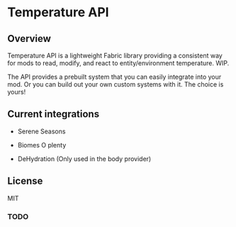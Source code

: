 # Temperature API

## Overview

Temperature API is a lightweight Fabric library providing a consistent way for mods to read, modify, and react to entity/environment temperature. WIP.

The API provides a prebuilt system that you can easily integrate into your mod. Or you can build out your own custom systems with it. The choice is yours!


## Current integrations

- Serene Seasons

- Biomes O plenty

- DeHydration (Only used in the body provider)

## License

MIT


### TODO

